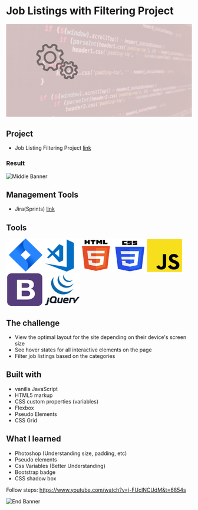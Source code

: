 # Job Listings with Filtering Project

![Begin Banner](Documentation/Under_Development.gif)
## Project
* Job Listing Filtering Project [link](https://github.com/pittyh6/job_listing_filtering/tree/master/static_job_listings)

### Result
![Middle Banner](Documentation/.gif)

## Management Tools
* Jira(Sprints) [link](https://github.com/pittyh6/job_listing_filtering/tree/master/Sprint%204)

## Tools
<img src= Documentation/jira.png  height="90" width="100" ><img src= Documentation/vscode.png  height="90" width="100"><img src= Documentation/html.png  height="90" width="90"><img src= Documentation/css.png  height="90" width="90"><img src= Documentation/js.png  height="90" width="100"><img src= Documentation/bootstrap.png  height="90" width="100"><img src= Documentation/jquery.png  height="90" width="100">

## The challenge
* View the optimal layout for the site depending on their device's screen size
* See hover states for all interactive elements on the page
* Filter job listings based on the categories

## Built with
* vanilla JavaScript
* HTML5 markup
* CSS custom properties (variables)
* Flexbox
* Pseudo Elements
* CSS Grid

## What I learned
* Photoshop (Understanding size, padding, etc)
* Pseudo elements
* Css Variables (Better Understanding)
* Bootstrap badge 
* CSS shadow box

Follow steps: https://www.youtube.com/watch?v=j-FUcINCUdM&t=6854s

![End Banner](Documentation/botton-1200x350.gif)
